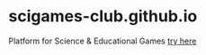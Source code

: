 # scigames-club.github.io
Platform for Science &amp; Educational Games
[try here](http://scigames.club/)
